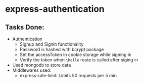 # express-authentication

## Tasks Done:
- Authentication  
    - Signup and Signin functionality
    - Password is hashed with bcrypt package 
    - Set the accessToken in cookie storage while signing in
    - Verify the token when `\hello` route is called after siging in
- Used mongodb to store data
- Middlewares used:
    - express-rate-limit: Limits 50 requests per 5 min
